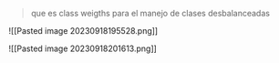 > que es class weigths para el manejo de clases desbalanceadas

![[Pasted image 20230918195528.png]]

![[Pasted image 20230918201613.png]]